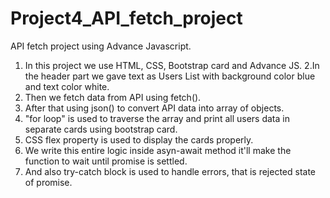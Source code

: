 # Project4_API_fetch_project
API fetch project using Advance Javascript.

1. In this project we use HTML, CSS, Bootstrap card and Advance JS.
2.In the header part we gave text as Users List with background color blue and text color white.
3. Then we fetch data from API using fetch().
4. After that using json() to convert API data into array of objects.
5. "for loop" is used to traverse the array and print all users data in separate cards using bootstrap card.
6. CSS flex property is used to display the cards properly.
7. We write this entire logic inside asyn-await method it'll make the function to wait until promise is settled.
8. And also try-catch block is used to handle errors, that is rejected state of promise.
